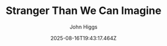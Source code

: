 ---
title: "Stranger Than We Can Imagine"
date: "2025-08-16T19:43:17.464Z"
author: "John Higgs"
read_year: "NO"
recommendation: '3'
url: /bookshelf/stranger-than-we-can-imagine
---